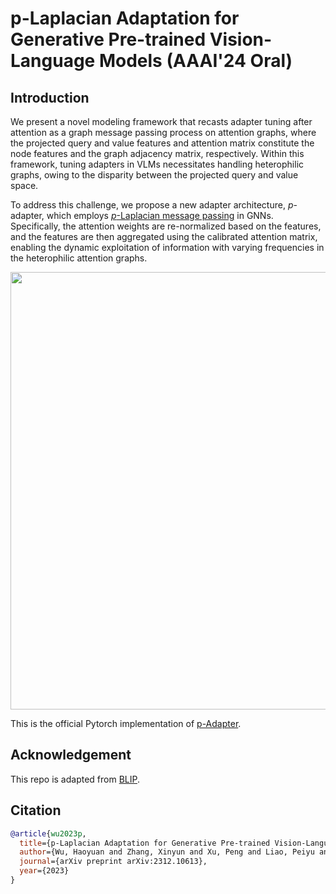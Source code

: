# p-Laplacian Adaptation for Generative Pre-trained Vision-Language Models (AAAI'24 Oral)

## Introduction
We present a novel modeling framework that recasts adapter tuning after attention as a graph message passing process on attention graphs, where the projected query and value features and attention matrix constitute the node features and the graph adjacency matrix, respectively. Within this framework, tuning adapters in VLMs necessitates handling heterophilic graphs, owing to the disparity between the projected query and value space.

To address this challenge, we propose a new adapter architecture, $p$-adapter, which employs [$p$-Laplacian message passing](https://arxiv.org/abs/2111.07337) in GNNs. Specifically, the attention weights are re-normalized based on the features, and the features are then aggregated using the calibrated attention matrix, enabling the dynamic exploitation of information with varying frequencies in the heterophilic attention graphs.

<img src="./img/p-adapter.pngf" width="700">

This is the official Pytorch implementation of [p-Adapter](https://arxiv.org/abs/2312.10613). 



## Acknowledgement
This repo is adapted from [BLIP](https://github.com/salesforce/BLIP).

## Citation
```bibtex
@article{wu2023p,
  title={p-Laplacian Adaptation for Generative Pre-trained Vision-Language Models},
  author={Wu, Haoyuan and Zhang, Xinyun and Xu, Peng and Liao, Peiyu and Yao, Xufeng and Yu, Bei},
  journal={arXiv preprint arXiv:2312.10613},
  year={2023}
}
```
